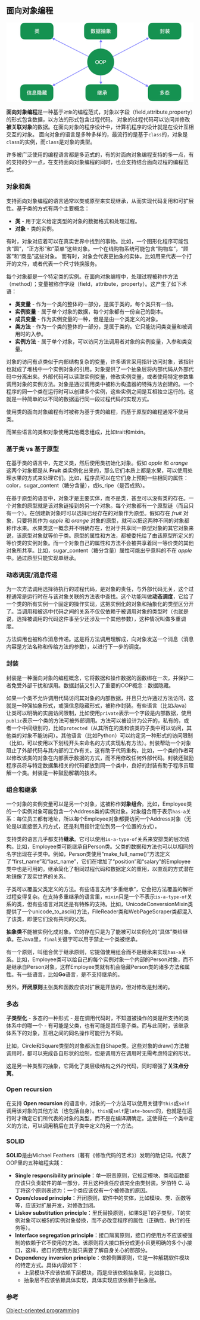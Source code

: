## 面向对象编程

![oop](../../imgs/oop.png)

**面向对象编程**是一种基于`对象`的编程范式，对象以字段（field,attribute,property）的形式包含数据，以方法的形式包含过程代码。
对象的过程代码可以访问并修改**被关联对象**的数据。在面向对象的程序设计中，计算机程序的设计就是在设计互相交互的对象。
面向对象的语言是多种多样的，最流行的是基于`class`的，对象是`class`的实例，而`class`是对象的类型。

许多被广泛使用的编程语言都是多范式的，有的对面向对象编程支持的多一点，有的支持的少一点，在支持面向对象编程的同时，也会支持结合面向过程的编程范式。

### 对象和类

支持面向对象编程的语言通常以类或原型来实现继承，从而实现代码复用和可扩展性。基于类的方式有两个主要概念：

* **类** - 用于定义给定类型的对象的数据格式和处理过程。
* **对象** - 类的实例。

有时，对象对应着可以在真实世界中找到的事物。比如，一个图形化程序可能包含“圆”，“正方形”和“菜单”这些对象。一个在线购物系统可能包含“购物车”，“顾客”和“商品”这些对象。
而有时，对象会代表更抽象的实体，比如用来代表一个打开的文件，或者代表一个尺寸转换服务。

每个对象都是一个特定类的实例。在面向对象编程中，处理过程被称作方法（method）；变量被称作字段（field，attribute，property）。这产生了如下术语：

* **类变量** - 作为一个类的整体的一部分，是属于类的，每个类只有一份。
* **实例变量** - 属于单个对象的数据，每个对象都有一份自己的副本。
* **成员变量** - 作为实例变量的一种，但是是由一个类定义的对象。
* **类方法** - 作为一个类的整体的一部分，是属于类的。它只能访问类变量和被调用时的入参。
* **实例方法** - 属于单个对象，可以访问方法调用者对象的实例变量，入参和类变量。

对象的访问有点类似于内部结构复杂的变量，许多语言采用指针访问对象，该指针也就成了堆栈中一个实例对象的引用。对象提供了一个抽象层将内部代码从外部代码中分离出来。外部代码可以读取实例变量，修改实例变量，或者使用特定参数集调用对象的实例方法。对象是通过调用类中被称为构造器的特殊方法创建的。一个程序的同一个类在运行时可以创建多个实例，这些实例之间是互相独立运行的。这就是一种简单的以不同的数据运行同一段过程代码的实现方式。

使用类的面向对象编程有时被称为基于类的编程，而基于原型的编程通常不使用类。

而某些语言的类和对象使用其他概念组成，比如trait和mixin。

### 基于类 vs 基于原型

在基于类的语言中，先定义类，然后使用类初始化对象。假如 *apple* 和 *orange* 这两个对象都是从 **Fruit** 类实例化出来的，那么它们本质上都是水果，可以使用处理水果的方式来处理它们。比如，程序员可以在它们身上预期一些相同的属性：color，sugar_content（糖分含量），或is_ripe（是否成熟）。

在基于原型的语言中，对象才是主要实体，而不是类，甚至可以没有类的存在。一个对象的原型就是该对象链接到的另一个对象。每个对象都有一个原型链（而且只有一个）。在创建新对象时可以选择已经存在的对象作为原型。假如存在 *fruit* 对象，只要将其作为 *apple* 和 *orange* 对象的原型，就可以把这两种不同的对象都称作水果。水果类这一概念并不明确存在，但对于共享同一原型对象的其它对象来说，该原型对象就等价于类。原型的属性和方法，都被委托给了由该原型所定义的等价类的实例对象。而一个对象自己的属性和方法不会被共享着同一等价类的其他对象所共享。比如，sugar_content（糖分含量）属性可能出乎意料的不在 *apple* 中。通过原型只能实现单继承。

### 动态调度/消息传递

为一次方法调用选择待执行的过程代码，是对象的责任，与外部代码无关，这个过程通常是运行时在与该对象关联的方法表中查找。这个功能叫做**动态调度**，它给了一个类的所有实例一个固定的操作实现，这把实例化的对象和抽象化的类型区分开了。当调用和被选中代码之间的关系不仅仅依赖于被调用对象的类型时（也就是说，选择被调用的代码这件事至少还涉及一个其他参数），这种情况叫做多重调度。

方法调用也被称作消息传递。这是将方法调用理解成，向对象发送一个消息（消息内容是方法名称和传给方法的参数），以进行下一步的调度。

### 封装

封装是一种面向对象的编程概念，它将数据和操作数据的函数绑在一次，并保护二者免受外部干扰和误用。数据封装又引入了重要的OOP概念：数据隐藏。

如果一个类不允许调用代码访问其对象的内部数据，并且只允许通过方法访问，这就是一种强抽象形式，或强信息隐藏形式，被称作封装。有些语言（比如Java）让类可以明确的实施访问限制，比如使用`private`表示一个字段是内部数据，使用`public`表示一个类的方法可被外部调用。方法可以被设计为公开的，私有的，或者一个中间级别的，比如`protected`（从其所在的类和该类的子类中可以访问，其他类的对象不能访问）。其他语言（比如Python）可以约定另一种形式的访问限制（比如，可以使用以下划线开头来命名的方式实现私有方法）。封装帮助一个对象阻止了外部代码与其内部的工作有关。这有助于代码重构，比如，一个类的作者可以修改该类的对象在内部表示数据的方式，而不用修改任何外部代码。封装还鼓励程序员将与特定数据集相关的代码都放到同一个类中，良好的封装有助于程序员理解一个类。封装是一种鼓励解耦的技术。

### 组合和继承

一个对象的实例变量可以是另一个对象，这被称作**对象组合**。比如，Employee类的一个实例对象可能包含一个Address类的实例对象。对象组合用于表示`has-a`关系：每位员工都有地址，所以每个Employee对象都要访问一个Address对象（无论是以直接嵌入的方式，还是利用指针定位到另一个位置的方式）。

支持类的语言几乎都支持**继承**。它可以使用`is-a-type-of`关系来安排类的层次结构。比如，Employee类可能继承自Person类。父类的数据和方法也可以以相同的名字出现在子类中。例如，Person类使用“make_full_name()”方法定义了“first_name”和“last_name”，它们在增加了“position”和“salary”的Employee类中也是可用的。继承简化了相同过程代码和数据定义的重用，以直观的方式潜在地镜像了现实世界的关系。

子类可以覆盖父类定义的方法。有些语言支持“多重继承”，它会把方法覆盖的解析过程变得复杂。在支持多重继承的语言里，`mixin`只是一个不表示`is-a-type-of`关系的类，但有些语言对其还是有特殊的支持。比如，UnicodeConversionMixin类提供了一个unicode_to_ascii()方法，FileReader类和WebPageScraper类都混入了该类，即便它们没有共同的父类。

**抽象类**不能被实例化成对象。它的存在只是为了能被可以实例化的“具体”类给继承。在Java里，`final`关键字可以用于禁止一个类被继承。

有一个原则，叫组合优于继承原则，它提倡使用组合而不是继承来实现`has-a`关系。比如，Employee类可以给自己的每个实例对象一个内部的Person对象，而不是继承自Person对象，这样Employee类就有机会隐藏Person类的诸多方法和属性。有一些语言，比如**Go**语言，是不支持继承的。

另外，**开闭原则**主张类和函数应该对扩展是开放的，但对修改是封闭的。

### 多态

**子类型化** - 多态的一种形式 - 是在调用代码时，不知道被操作的类是所支持的类体系中的哪一个 - 有可能是父类，也有可能是其任意子类。而与此同时，该继承体系下的对象，互相之间的同名操作可能行为不同。

比如，Circle和Square类型的对象都派生自Shape类。这些对象的draw()方法被调用时，都可以完成各自形状的绘制，但是调用方在调用时无需考虑特定的形状。

这是另一种类型的抽象，它简化了类层级结构之外的代码，同时增强了**关注点分离**。

### Open recursion

在支持 **Open recursion** 的语言中，对象的一个方法可以使用关键字`this`或`self`调用该对象的其他方法（也包括自身）。`this`或`self`是`late-bound`的，也就是在运行时才确定它们所代表的对象的类型，而不是在编译期确定。这使得在一个类中定义的方法，可以调用稍后在其子类中定义的另一个方法。

### SOLID

**SOLID**是由Michael Feathers（著有《修改代码的艺术》）发明的助记词，代表了OOP里的五种编程实践：

* **Single responsibility principle**：单一职责原则，它规定模块、类和函数都应该只负责软件的单一部分，并且这种责任应该完全由类封装。罗伯特 C. 马丁将这个原则表述为：一个类应该仅有一个被修改的原因。
* **Open/closed principle**：开闭原则，软件中的实体，比如模块、类、函数等等，应该对扩展开发，对修改封闭。
* **Liskov substitution principle**：里氏替换原则，如果S是T的子类型，T的实例对象可以被S的实例对象替换，而不必改变程序的属性（正确性、执行的任务等）。
* **Interface segregation principle**：接口隔离原则，接口的使用方不应该被强制的依赖于它不使用的方法。该原则将大接口拆分成更小且更明确的多个小接口，这样，接口的使用方就只需要了解自身关心的那部分。
* **Dependency inversion principle**：依赖倒置原则，它是一种解耦软件模块的特定方式。具体内容如下：
    * 上层模块不应该依赖下层模块，而是应该依赖抽象层，比如接口。
    * 抽象层不应该依赖具体实现，具体实现应该依赖于抽象层。

### 参考

[Object-oriented programming](https://en.wikipedia.org/wiki/Object-oriented_programming)
